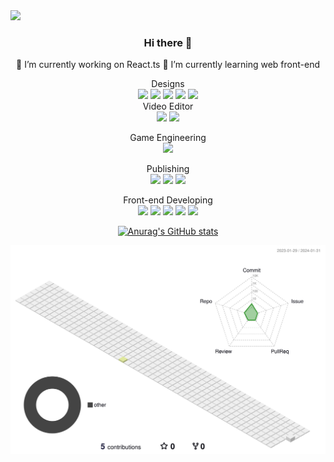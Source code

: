 <img src="https://capsule-render.vercel.app/api?type=shark&color=auto&height=20px&section=header&text=xeunnie's%20github&fontSize=16px" />

<div align=center>
  
### Hi there 👋

🔭 I’m currently working on React.ts
🌱 I’m currently learning web front-end

Designs <br>
<img src="https://img.shields.io/badge/Adobe%20XD-470137?style=for-the-badge&logo=Adobe%20XD&logoColor=#FF61F6"> <img src="https://img.shields.io/badge/Figma-F24E1E?style=for-the-badge&logo=figma&logoColor=white"> <img src="https://img.shields.io/badge/Adobe%20Illustrator-FF9A00?style=for-the-badge&logo=adobe%20illustrator&logoColor=white"> <img src="https://img.shields.io/badge/Adobe%20Photoshop-31A8FF?style=for-the-badge&logo=Adobe%20Photoshop&logoColor=black"> <img src="https://img.shields.io/badge/Adobe%20InDesign-FF3366?style=for-the-badge&logo=Adobe%20InDesign&logoColor=white"><br>
Video Editor<br>
<img src="https://img.shields.io/badge/Adobe%20Premiere%20Pro-9999FF?style=for-the-badge&logo=Adobe%20Premiere%20Pro&logoColor=white"> <img src="https://img.shields.io/badge/Adobe%20after%20affects-CF96FD?style=for-the-badge&logo=Adobe%20after%20effects&logoColor=393665">

Game Engineering<br>
<img src="https://img.shields.io/badge/Unity-100000?style=for-the-badge&logo=unity&logoColor=white">

Publishing<br>
<img src="https://img.shields.io/badge/HTML-239120?style=for-the-badge&logo=html5&logoColor=white"> <img src="https://img.shields.io/badge/CSS-239120?&style=for-the-badge&logo=css3&logoColor=white"> <img src="https://img.shields.io/badge/p5%20js-ED225D?style=for-the-badge&logo=p5dotjs&logoColor=white">

Front-end Developing<br>
<img src="https://img.shields.io/badge/React-20232A?style=for-the-badge&logo=react&logoColor=61DAFB"> <img src="https://img.shields.io/badge/TypeScript-007ACC?style=for-the-badge&logo=typescript&logoColor=white"> <img src="https://img.shields.io/badge/Vue.js-35495E?style=for-the-badge&logo=vue.js&logoColor=4FC08D"> <img src="https://img.shields.io/badge/JavaScript-F7DF1E?style=for-the-badge&logo=JavaScript&logoColor=white"> <img src="https://img.shields.io/badge/jQuery-0769AD?style=for-the-badge&logo=jquery&logoColor=white">
 

[![Anurag's GitHub stats](https://github-readme-stats.vercel.app/api?username=xeunnie)](https://github.com/anuraghazra/github-readme-stats)

![](./profile-3d-contrib/profile-season-animate.svg)

</div>

